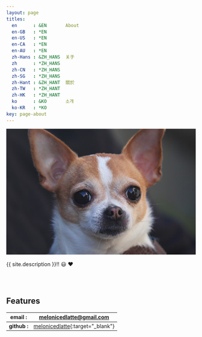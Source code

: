```yaml
---
layout: page
titles:
  en      : &EN       About
  en-GB   : *EN
  en-US   : *EN
  en-CA   : *EN
  en-AU   : *EN
  zh-Hans : &ZH_HANS  关于
  zh      : *ZH_HANS
  zh-CN   : *ZH_HANS
  zh-SG   : *ZH_HANS
  zh-Hant : &ZH_HANT  關於
  zh-TW   : *ZH_HANT
  zh-HK   : *ZH_HANT
  ko      : &KO       소개
  ko-KR   : *KO
key: page-about
---
```


![TeXt Theme](/assets/images/logo/chihuahua.jpg)

{{ site.description }}!! :smiley: :heart:

<br><br>

## Features

| **email :** |  [melonicedlatte@gmail.com]() |
| --- |  --- |
| **github :** |  [melonicedlatte](https://github.com/melonicedlatte){:target="_blank"}|